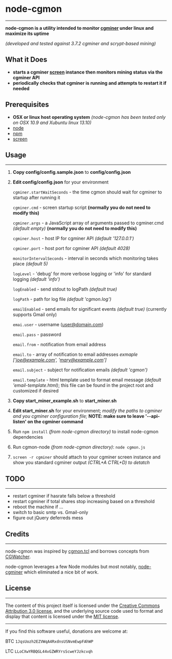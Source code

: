 # node-cgmon
---
**node-cgmon is a utility intended to monitor [cgminer](https://github.com/ckolivas/cgminer) under linux and maximize its uptime**

*(developed and tested against 3.7.2 cgminer and scrypt-based mining)*

## What it Does

* **starts a cgminer [screen](http://en.wikipedia.org/wiki/GNU_Screen) instance then monitors mining status via the cgminer API**
* **periodically checks that cgminer is running and attempts to restart it if needed**

## Prerequisites
* **OSX or linux host operating system** *(node-cgmon has been tested only on OSX 10.9 and Xubuntu linux 13.10)*
* [node](http://nodejs.org/)
* [npm](https://npmjs.org/)
* [screen](http://en.wikipedia.org/wiki/GNU_Screen)


## Usage
---
1. **Copy config/config.sample.json** to **config/config.json**
2. **Edit config/config.json** for your environment

    `cgminer.startWaitSeconds` - the time cgmon should wait for cgminer to startup after running it

    `cgminer.cmd` - screen startup script **(normally you do not need to modify this)**

    `cgminer.args` - a JavaScript array of arguments passed to cgminer.cmd *(default empty)* **(normally you do not need to modify this)**

    `cgminer.host` - host IP for cgminer API *(default '127.0.0.1')*

    `cgminer.port` - host port for cgminer API *(default 4028)*

    `monitorIntervalSeconds` - interval in seconds which monitoring takes place *(default 5)*

	`logLevel` - 'debug' for more verbose logging or 'info' for standard logging *(default 'info')*

    `logEnabled` - send stdout to logPath *(default true)*

    `logPath` - path for log file *(default 'cgmon.log')*

    `emailEnabled` - send emails for significant events *(default true)* (currently supports Gmail only)

    `emai.user` - username (user@domain.com)
    
    `email.pass` - password

    `email.from` - notification from email address

    `email.to` - array of notification to email addresses *exmaple ['joe@example.com', 'mary@example.com']*

    `email.subject` - subject for notification emails *(default 'cgmon')*

    `email.template` - html template used to format email message *(default 'email-template.html)*; this file can be found in the project root and customized if desired

3. **Copy start_miner_example.sh** to **start_miner.sh**
4. **Edit start_miner.sh** for your environment; *modify the paths to cgminer
   and you cgminer configuration file;* **NOTE: make sure to leave '--api-listen'
   on the cgminer command**
5. Run `npm install` *(from node-cgmon directory)* to install node-cgmon dependencies
6. Run cgmon-node *(from node-cgmon directory)*: `node cgmon.js`
7. `screen -r cgminer` should attach to your cgminer screen instance and show you standard
   cgminer output *(CTRL+A CTRL+D) to detatch*

## TODO
---
* restart cgminer if hasrate falls below a threshold
* restart cgminer if total shares stop increasing based on a threshold
* reboot the machine if ...
* switch to basic smtp vs. Gmail-only
* figure out jQuery deferreds mess

## Credits
---
node-cgmon was inspired by [cgmon.tcl](https://bitcointalk.org/index.php?topic=353436.0) and borrows concepts from [CGWatcher](https://github.com/justinmilone/CGWatcher).

node-cgmon leverages a few Node modules but most notably, [node-cgminer](https://github.com/tlrobinson/node-cgminer) which eliminated a nice bit of work.


## License
---
The content of this project itself is licensed under the [Creative Commons Attribution 3.0 license](http://creativecommons.org/licenses/by/3.0/us/deed.en_US), and the underlying source code used to format and display that content is licensed under the [MIT license](http://opensource.org/licenses/mit-license.php).

---

If you find this software useful, donations are welcome at:

BTC `1JqsUozh2EZVWqA4RxdnsUSNvmEwpFAhWP`

LTC `LLoCXwYRBQGL44vGZWRYrsScweYJzkcvqh`
